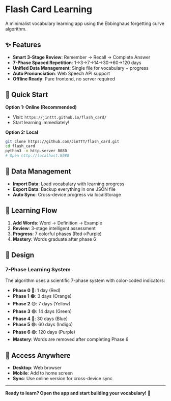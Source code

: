 # Flash Card Learning

A minimalist vocabulary learning app using the Ebbinghaus forgetting curve algorithm.

## ✨ Features

- **Smart 3-Stage Review**: Remember → Recall → Complete Answer
- **7-Phase Spaced Repetition**: 1→3→7→14→30→60→120 days
- **Unified Data Management**: Single file for vocabulary + progress
- **Auto Pronunciation**: Web Speech API support
- **Offline Ready**: Pure frontend, no server required

## 🚀 Quick Start

**Option 1: Online (Recommended)**
- Visit: `https://jinttt.github.io/flash_card/`
- Start learning immediately!

**Option 2: Local**
```bash
git clone https://github.com/JinTTT/flash_card.git
cd flash_card
python3 -m http.server 8080
# Open http://localhost:8080
```

## 💾 Data Management

- **Import Data**: Load vocabulary with learning progress
- **Export Data**: Backup everything in one JSON file
- **Auto Sync**: Cross-device progress via localStorage

## 🎯 Learning Flow

1. **Add Words**: Word → Definition → Example
2. **Review**: 3-stage intelligent assessment
3. **Progress**: 7 colorful phases (Red→Purple)
4. **Mastery**: Words graduate after phase 6

## 🎨 Design

### 7-Phase Learning System
The algorithm uses a scientific 7-phase system with color-coded indicators:
- **Phase 0** 🔴: 1 day (Red)
- **Phase 1** 🟠: 3 days (Orange)
- **Phase 2** 🟡: 7 days (Yellow)
- **Phase 3** 🟢: 14 days (Green)
- **Phase 4** 🔵: 30 days (Blue)
- **Phase 5** 🟣: 60 days (Indigo)
- **Phase 6** 🟣: 120 days (Purple)
- **Mastery**: Words are removed after completing Phase 6

## 📱 Access Anywhere

- **Desktop**: Web browser
- **Mobile**: Add to home screen
- **Sync**: Use online version for cross-device sync

---

**Ready to learn? Open the app and start building your vocabulary!** 🚀